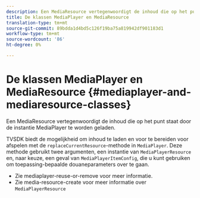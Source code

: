 ```yaml
---
description: Een MediaResource vertegenwoordigt de inhoud die op het punt staat door de instantie MediaPlayer te worden geladen.
title: De klassen MediaPlayer en MediaResource
translation-type: tm+mt
source-git-commit: 89bdda1d4bd5c126f19ba75a819942df901183d1
workflow-type: tm+mt
source-wordcount: '86'
ht-degree: 0%

---
```



# De klassen MediaPlayer en MediaResource {#mediaplayer-and-mediaresource-classes}

Een MediaResource vertegenwoordigt de inhoud die op het punt staat door de instantie MediaPlayer te worden geladen.

<!--<a id="section_431AB7221E0249BF949EC72EEB9B428A"></a>-->

TVSDK biedt de mogelijkheid om inhoud te laden en voor te bereiden voor afspelen met de `replaceCurrentResource`-methode in `MediaPlayer`. Deze methode gebruikt twee argumenten, een instantie van `MediaPlayerResource` en, naar keuze, een geval van `MediaPlayerItemConfig`, die u kunt gebruiken om toepassing-bepaalde douaneparameters over te gaan.

* Zie mediaplayer-reuse-or-remove voor meer informatie.
* Zie media-resource-create voor meer informatie over `MediaPlayerResource`

